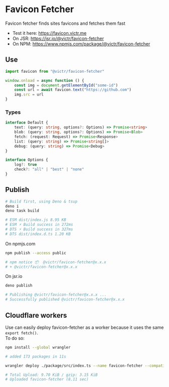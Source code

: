 # Favicon Fetcher

Favicon fetcher finds sites favicons and fetches them fast

- Test it here: https://favicon.victr.me
- On JSR: https://jsr.io/@victr/favicon-fetcher
- On NPM: https://www.npmjs.com/package/@victr/favicon-fetcher

## Use

```ts
import favicon from "@victr/favicon-fetcher"

window.onload = async function () {
	const img = document.getElementById("some-id")
	const url = await favicon.text("https://github.com")
	img.src = url
}
```

### Types

```ts
interface Default {
	text: (query: string, options?: Options) => Promise<string>
	blob: (query: string, options?: Options) => Promise<Blob>
	fetch: (request: Request) => Promise<Response>
	list: (query: string) => Promise<string[]>
	debug: (query: string) => Promise<Debug>
}

interface Options {
	log?: true
	check?: "all" | "best" | "none"
}
```

## Publish

```bash
# Build first, using Deno & tsup
deno i
deno task build

# ESM dist/index.js 8.95 KB
# ESM ⚡️ Build success in 272ms
# DTS ⚡️ Build success in 327ms
# DTS dist/index.d.ts 1.20 KB
```

On npmjs.com

```bash
npm publish --access public

# npm notice 📦  @victr/favicon-fetcher@x.x.x
# + @victr/favicon-fetcher@x.x.x
```

On jsr.io

```bash
deno publish

# Publishing @victr/favicon-fetcher@x.x.x ...
# Successfully published @victr/favicon-fetcher@x.x.x
```

## Cloudflare workers

Use can easily deploy favicon-fetcher as a worker because it uses the same `export fetch()`.\
To do so:

```bash
npm install --global wrangler

# added 173 packages in 11s

wrangler deploy ./package/src/index.ts --name favicon-fetcher --compatibility-date 2025-01-13

# Total Upload: 9.70 KiB / gzip: 3.15 KiB
# Uploaded favicon-fetcher (8.11 sec)
```
